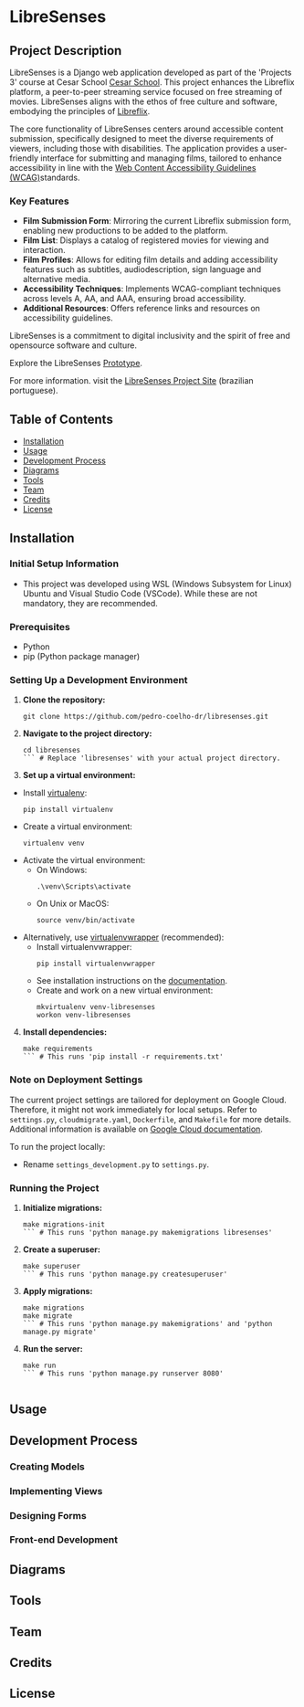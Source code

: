 # LibreSenses

## Project Description
LibreSenses is a Django web application developed as part of the 'Projects 3' course at Cesar School [Cesar School](https://cesar.school/). This project enhances the Libreflix platform, a peer-to-peer streaming service focused on free streaming of movies. LibreSenses aligns with the ethos of free culture and software, embodying the principles of [Libreflix](https://libreflix.org).

The core functionality of LibreSenses centers around accessible content submission, specifically designed to meet the diverse requirements of viewers, including those with disabilities.
The application provides a user-friendly interface for submitting and managing films, tailored to enhance accessibility in line with the [Web Content Accessibility Guidelines (WCAG)](https://www.w3.org/WAI/standards-guidelines/wcag/)standards.

### Key Features
- **Film Submission Form**: Mirroring the current Libreflix submission form, enabling new productions to be added to the platform.
- **Film List**: Displays a catalog of registered movies for viewing and interaction.
- **Film Profiles**:  Allows for editing film details and adding accessibility features such as subtitles, audiodescription, sign language and alternative media.
- **Accessibility Techniques**: Implements WCAG-compliant techniques across levels A, AA, and AAA, ensuring broad accessibility.
- **Additional Resources**: Offers reference links and resources on accessibility guidelines.

LibreSenses is a commitment to digital inclusivity and the spirit of free and opensource software and culture.

Explore the LibreSenses [Prototype](https://libresenses-service-ibu7uv3kqq-rj.a.run.app/).

For more information. visit the [LibreSenses Project Site](https://sites.google.com/cesar.school/libresenses/) (brazilian portuguese).

## Table of Contents
- [Installation](#installation)
- [Usage](#usage)
- [Development Process](#development-process)
- [Diagrams](#diagrams)
- [Tools](#tools)
- [Team](#team)
- [Credits](#credits)
- [License](#license)

## Installation

### Initial Setup Information
- This project was developed using WSL (Windows Subsystem for Linux) Ubuntu and Visual Studio Code (VSCode). While these are not mandatory, they are recommended.

### Prerequisites
- Python
- pip (Python package manager)

### Setting Up a Development Environment
1. **Clone the repository:** 
    ```
    git clone https://github.com/pedro-coelho-dr/libresenses.git
    ```
2. **Navigate to the project directory:** 
    ```
    cd libresenses
    ``` # Replace 'libresenses' with your actual project directory.
3. **Set up a virtual environment:**
- Install [virtualenv](https://virtualenv.pypa.io/):
  ```
  pip install virtualenv
  ```
- Create a virtual environment:
  ```
  virtualenv venv
  ```
- Activate the virtual environment:
  - On Windows:
    ```
    .\venv\Scripts\activate
    ```
  - On Unix or MacOS:
    ```
    source venv/bin/activate
    ```
- Alternatively, use [virtualenvwrapper](https://virtualenvwrapper.readthedocs.io/) (recommended):
  - Install virtualenvwrapper:
    ```
    pip install virtualenvwrapper
    ```
  - See installation instructions on the [documentation](https://virtualenvwrapper.readthedocs.io/en/latest/install.html).
  - Create and work on a new virtual environment:
    ```
    mkvirtualenv venv-libresenses
    workon venv-libresenses
    ```
4. **Install dependencies:**
    ```
    make requirements
    ``` # This runs 'pip install -r requirements.txt'

### Note on Deployment Settings
The current project settings are tailored for deployment on Google Cloud. Therefore, it might not work immediately for local setups. Refer to `settings.py`, `cloudmigrate.yaml`, `Dockerfile`, and `Makefile` for more details. Additional information is available on [Google Cloud documentation](https://cloud.google.com/python/django/run).

To run the project locally:
- Rename `settings_development.py` to `settings.py`.

### Running the Project

1. **Initialize migrations:**
    ```
    make migrations-init
    ``` # This runs 'python manage.py makemigrations libresenses'

3. **Create a superuser:**
    ```
    make superuser
    ``` # This runs 'python manage.py createsuperuser'

4. **Apply migrations:**
    ```
    make migrations
    make migrate
    ``` # This runs 'python manage.py makemigrations' and 'python manage.py migrate'

5. **Run the server:**
    ```
    make run 
    ``` # This runs 'python manage.py runserver 8080'


## Usage

## Development Process

### Creating Models


### Implementing Views


### Designing Forms


### Front-end Development


## Diagrams


## Tools


## Team


## Credits


## License

